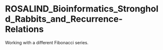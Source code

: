 # ROSALIND_Bioinformatics_Stronghold_Rabbits_and_Recurrence-Relations

Working with a different Fibonacci series.
